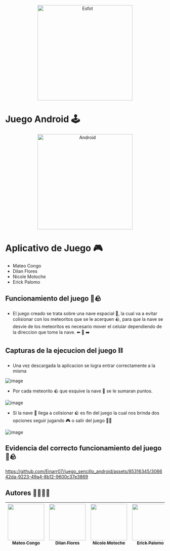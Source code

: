 <div>
<p align='center'>
<img src="https://esfot.epn.edu.ec/images/headers/logo_esfot_buho.png" alt="Esfot" width="300px">
</p>
</div>

  # Juego Android 🕹️
<div>
<p align='center'>
<img src="https://github.com/Einarr07/juego_sencillo_android/assets/85316345/43da8e5d-815d-4c01-9c3d-dffc85e25ef5" alt="Android" width="300px">
</p>
</div>

# Aplicativo de Juego 🎮
- Mateo Congo
- Dilan Flores
- Nicole Motoche
- Erick Palomo

## Funcionamiento del juego 🚀🪨
- El juego creado se trata sobre una nave espacial 🚀, la cual va a evitar colisionar con los meteoritos que se le acerquen 🪨, para que la nave se desvie de los meteoritos es necesario mover el celular dependiendo de la direccion que tome la nave. ⬅️ 📱 ➡️
  
## Capturas de la ejecucion del juego ⛓️
- Una vez descargada la aplicacion se logra entrar correctamente a la misma
  
![image](https://github.com/Einarr07/juego_sencillo_android/assets/85316345/ec2652cb-81d2-48b3-af6d-85ab2e33328a)

- Por cada meteorito 🪨 que esquive la nave 🚀 se le sumaran puntos.
  
![image](https://github.com/Einarr07/juego_sencillo_android/assets/85316345/e2cbd9e4-fa15-4577-bc4d-e231dc195067)

- Si la nave 🚀 llega a colisionar 🪨 es fin del juego la cual nos brinda dos opciones seguir jugando 🎮 o salir del juego 🏃‍♂️
  
![image](https://github.com/Einarr07/juego_sencillo_android/assets/85316345/b44cd0ce-e763-4b04-b00d-bd997db38cd1)

## Evidencia del correcto funcionamiento del juego 🚀🪨 
https://github.com/Einarr07/juego_sencillo_android/assets/85316345/306642da-9223-49a4-8b12-9600c37e3869


## Autores 🫱🏼‍🫲🏽

| [<img src="https://avatars.githubusercontent.com/u/96399138?v=4" width=115><br><sub>Mateo Congo</sub>](https://github.com/Einarr07) | [<img src="https://avatars.githubusercontent.com/u/117755180?v=4" width=115><br><sub>Dilan Flores</sub>](https://github.com/dilan-flores) |  [<img src="https://avatars.githubusercontent.com/u/85316345?v=4" width=115><br><sub>Nicole Motoche</sub>](https://github.com/nicolemotoche29) |  [<img src="https://avatars.githubusercontent.com/u/75103508?v=4" width=115><br><sub>Erick Palomo</sub>](https://github.com/erick200011) |
| :---: | :---: | :---: | :---: |

